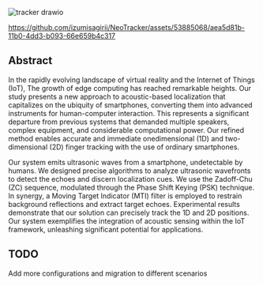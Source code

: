 ![tracker drawio](https://github.com/izumisagirii/NeoTracker/assets/53885068/200f728a-2531-4eb5-aa81-6ab149371501)


https://github.com/izumisagirii/NeoTracker/assets/53885068/aea5d81b-11b0-4dd3-b093-66e659b4c317



## Abstract

In the rapidly evolving landscape of virtual reality
and the Internet of Things (IoT), The growth of edge computing
has reached remarkable heights. Our study presents a new
approach to acoustic-based localization that capitalizes on the
ubiquity of smartphones, converting them into advanced instruments for human-computer interaction. This represents a significant departure from previous systems that demanded multiple
speakers, complex equipment, and considerable computational
power. Our refined method enables accurate and immediate onedimensional (1D) and two-dimensional (2D) finger tracking with
the use of ordinary smartphones.


Our system emits ultrasonic waves from a smartphone, undetectable by humans. We designed precise algorithms to analyze
ultrasonic wavefronts to detect the echoes and discern localization cues. We use the Zadoff-Chu (ZC) sequence, modulated
through the Phase Shift Keying (PSK) technique. In synergy,
a Moving Target Indicator (MTI) filter is employed to restrain
background reflections and extract target echoes. Experimental
results demonstrate that our solution can precisely track the
1D and 2D positions. Our system exemplifies the integration of
acoustic sensing within the IoT framework, unleashing significant
potential for applications.

## TODO

Add more configurations and migration to different scenarios
